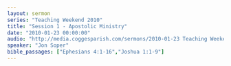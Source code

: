 ```yaml
---
layout: sermon
series: "Teaching Weekend 2010"
title: "Session 1 - Apostolic Ministry"
date: "2010-01-23 00:00:00"
audio: "http://media.coggesparish.com/sermons/2010-01-23 Teaching Weekend - Session 1.mp3"
speaker: "Jon Soper"
bible_passages: ["Ephesians 4:1-16","Joshua 1:1-9"]
---
```

